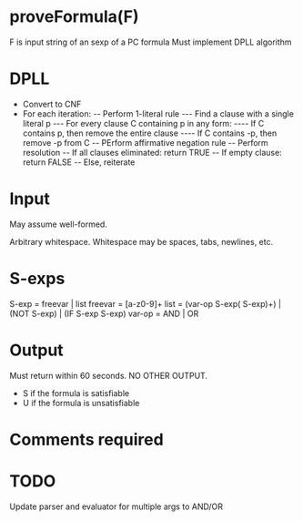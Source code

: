 # proveFormula(F)
F is input string of an sexp of a PC formula
Must implement DPLL algorithm
# DPLL
- Convert to CNF
- For each iteration:
-- Perform 1-literal rule
--- Find a clause with a single literal p
--- For every clause C containing p in any form:
---- If C contains p, then remove the entire clause
---- If C contains -p, then remove -p from C
-- PErform affirmative negation rule
-- Perform resolution
-- If all clauses eliminated: return TRUE
-- If empty clause: return FALSE
-- Else, reiterate
# Input
May assume well-formed.

Arbitrary whitespace. Whitespace may be spaces, tabs, newlines, etc.
# S-exps
S-exp = freevar | list
freevar = [a-z0-9]+
list = (var-op S-exp\( S-exp\)\+) | (NOT S-exp) | (IF S-exp S-exp)
var-op = AND | OR
# Output
Must return within 60 seconds. NO OTHER OUTPUT.
- S if the formula is satisfiable
- U if the formula is unsatisfiable
# Comments required
# TODO
Update parser and evaluator for multiple args to AND/OR

